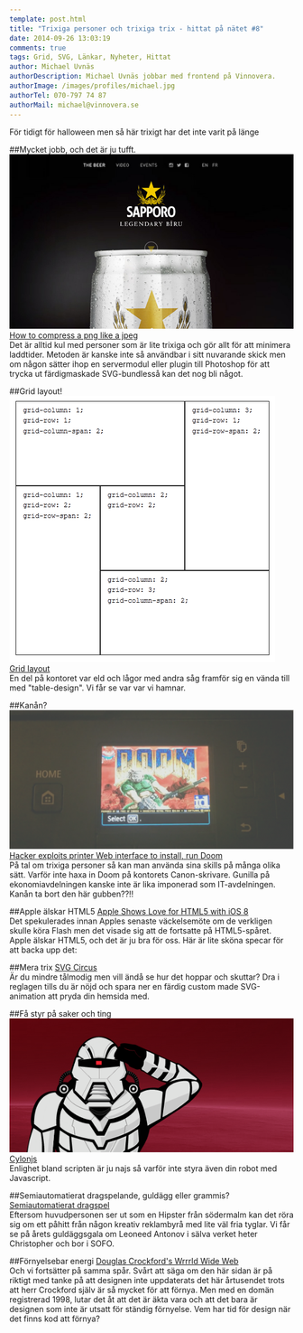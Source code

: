 ```yaml
---
template: post.html
title: "Trixiga personer och trixiga trix - hittat på nätet #8"
date: 2014-09-26 13:03:19 
comments: true
tags: Grid, SVG, Länkar, Nyheter, Hittat
author: Michael Uvnäs
authorDescription: Michael Uvnäs jobbar med frontend på Vinnovera.
authorImage: /images/profiles/michael.jpg
authorTel: 070-797 74 87
authorMail: michael@vinnovera.se
---
```


För tidigt för halloween men så här trixigt har det inte varit på länge
<!--more-->

##Mycket jobb, och det är ju tufft. 
![how-to-compress-a-png-like-a-jpeg][00]  
[How to compress a png like a jpeg][0]  
Det är alltid kul med personer som är lite trixiga och gör allt för att minimera laddtider. Metoden är kanske inte så användbar i sitt nuvarande skick men om någon sätter ihop en servermodul eller plugin till Photoshop för att trycka ut färdigmaskade SVG-bundlesså kan det nog bli något.  

##Grid layout!
![Grid layout][01]  
[Grid layout][1]  
En del på kontoret var eld och lågor med andra såg framför sig en vända till med "table-design". Vi får se var var vi hamnar.


##Kanån?
![Hacker exploits printer Web interface to install, run Doom][02]  
[Hacker exploits printer Web interface to install, run Doom][2]  
På tal om trixiga personer så kan man använda sina skills på många olika sätt. Varför inte haxa in Doom på kontorets Canon-skrivare. Gunilla på ekonomiavdelningen kanske inte är lika imponerad som IT-avdelningen. Kanån ta bort den här gubben??!!


##Apple älskar HTML5
[Apple Shows Love for HTML5 with iOS 8][3]  
Det spekulerades innan Apples senaste väckelsemöte om de verkligen skulle köra Flash men det visade sig att de fortsatte på HTML5-spåret. Apple älskar HTML5, och det är ju bra för oss. Här är lite sköna specar för att backa upp det:


##Mera trix
[SVG Circus][4]  
Är du mindre tålmodig men vill ändå se hur det hoppar och skuttar? Dra i reglagen tills du är nöjd och spara ner en färdig custom made SVG-animation att pryda din hemsida med.


##Få styr på saker och ting
![Cylonjs][03]  
[Cylonjs][5]  
Enlighet bland scripten är ju najs så varför inte styra även din robot med Javascript. 



##Semiautomatierat dragspelande, guldägg eller grammis?
[Semiautomatierat dragspel][6]  
Eftersom huvudpersonen ser ut som en Hipster från södermalm kan det röra sig om ett påhitt från någon kreativ reklambyrå med lite väl fria tyglar. Vi får se på årets guldäggsgala om Leoneed Antonov i sälva verket heter Christopher och bor i SOFO. 


##Förnyelsebar energi
[Douglas Crockford's Wrrrld Wide Web][7]  
Och vi fortsätter på samma spår. Svårt att säga om den här sidan är på riktigt med tanke på att designen inte uppdaterats det här årtusendet trots att herr Crockford själv är så mycket för att förnya. Men med en domän registrerad 1998, lutar det åt att det är äkta vara och att det bara är designen som inte är utsatt för ständig förnyelse. Vem har tid för design när det finns kod att förnya?


[0]: http://peterhrynkow.com/how-to-compress-a-png-like-a-jpeg
[1]: http://www.quirksmode.org/css/grid.html	
[2]: http://arstechnica.com/security/2014/09/hacker-exploits-printer-web-interface-to-install-run-doom/
[3]: http://www.sencha.com/blog/apple-shows-love-for-html5-with-ios-8
[4]: http://svgcircus.com/
[5]: http://cylonjs.com/
[6]: https://www.facebook.com/video.php?v=265820276890574&set=vb.100003878107065&type=2&theater
[7]: http://www.crockford.com/

[00]: /images/content/posts/hittat-pa-natet-number-8/sapporo.jpg
[01]: /images/content/posts/hittat-pa-natet-number-8/grid_ie.gif
[02]: /images/content/posts/hittat-pa-natet-number-8/doom.png
[03]: /images/content/posts/hittat-pa-natet-number-8/cylon.png